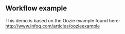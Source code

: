 ## Workflow example
This demo is based on the Oozie example found here: http://www.infoq.com/articles/oozieexample

